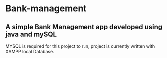 # Bank-management
A simple Bank Management app developed using java and mySQL 
------------------------------------------------------------

MYSQL is required for this project to run, project is currently written with XAMPP local Database.
